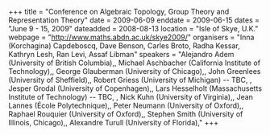+++
title = "Conference on Algebraic Topology, Group Theory and Representation Theory"
date = 2009-06-09
enddate = 2009-06-15
dates = "June 9 - 15, 2009"
dateadded = 2008-08-13
location = "Isle of Skye, U.K."
webpage = "http://www.maths.abdn.ac.uk/skye2009/"
organisers = "Inna (Korchagina) Capdeboscq, Dave Benson, Carles Broto, Radha Kessar, Kathryn Lesh, Ran Levi, Assaf Libman"
speakers = "Alejandro Adem (University of British Columbia),, Michael Aschbacher (California Institute of Technology),, George Glauberman (University of Chicago),, John Greenlees (University of Sheffield),, Robert Griess (University of Michigan) -- TBC, , Jesper Grodal (University of Copenhagen),, Lars Hesselholt (Massachusetts Institute of Technology) -- TBC, , Nick Kuhn (University of Virginia),, Jean Lannes (École Polytechnique),, Peter Neumann (University of Oxford),, Raphael Rouquier (University of Oxford),, Stephen Smith (University of Illinois, Chicago),, Alexandre Turull (University of Florida),"
+++
